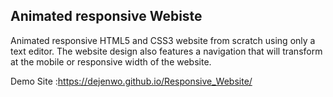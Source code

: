 ## Animated responsive Webiste 

Animated responsive HTML5 and CSS3 website from scratch using only a text editor. The website design also features a navigation that will transform at the mobile or responsive width of the website.


Demo Site :https://dejenwo.github.io/Responsive_Website/
